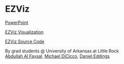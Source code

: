 # EZViz

[PowerPoint](https://github.com/eddings/EZViz/raw/master/EZViz%20Informal%20Presentation.pptx)


[EZViz Visualization](https://eddings.github.io/modern-chooser-poc/modern-chooser.html)

[EZViz Source Code](https://github.com/eddings/modern-chooser-poc)


By grad students @ University of Arkansas at Little Rock <br />
[Abdullah Al Faysal](https://github.com/Abdullah-Al-Faysal),  [Michael DiCicco](https://www.github.com/mikedici), [Daniel Eddings](https://github.com/eddings)
    
    
